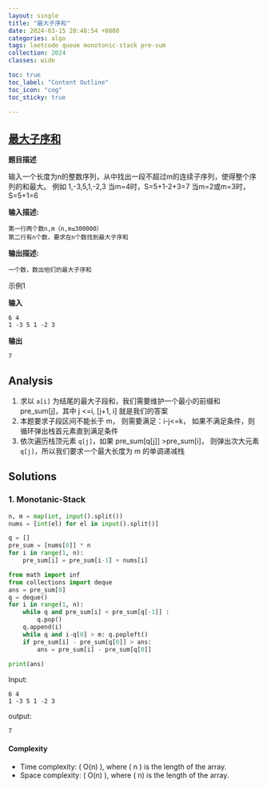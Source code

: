 ```yaml
---
layout: single
title: "最大子序和"
date: 2024-03-15 20:48:54 +0800
categories: algo
tags: leetcode queue monotonic-stack pre-sum
collection: 2024
classes: wide

toc: true
toc_label: "Content Outline"
toc_icon: "cog"
toc_sticky: true

---
```


## [最大子序和](https://ac.nowcoder.com/acm/contest/1006/D)

**题目描述**                    

输入一个长度为n的整数序列，从中找出一段不超过m的连续子序列，使得整个序列的和最大。
 例如 1,-3,5,1,-2,3
 当m=4时，S=5+1-2+3=7
 当m=2或m=3时，S=5+1=6

**输入描述:**

```
第一行两个数n,m（n,m≤300000）
第二行有n个数，要求在n个数找到最大子序和
```

**输出描述:**

```
一个数，数出他们的最大子序和
```

 示例1                        

**输入**

```
6 4
1 -3 5 1 -2 3
```

**输出**

```
7
```





## Analysis

1. 求以 `a[i]` 为结尾的最大子段和，我们需要维护一个最小的前缀和 pre_sum[j]，其中 j <=i, [j+1, i] 就是我们的答案
2. 本题要求子段区间不能长于 m， 则需要满足：i-j<=k， 如果不满足条件，则循环弹出栈首元素直到满足条件
3. 依次遍历栈顶元素 `q[j]`，如果 pre_sum[q[j]] >pre_sum[i]， 则弹出次大元素 `q[j]`，所以我们要求一个最大长度为 m 的单调递减栈



## Solutions 



### 1. Monotanic-Stack

```py
n, m = map(int, input().split())
nums = [int(el) for el in input().split()]

q = []
pre_sum = [nums[0]] * n
for i in range(1, n):
    pre_sum[i] = pre_sum[i-1] + nums[i]

from math import inf
from collections import deque
ans = pre_sum[0]
q = deque()
for i in range(1, n):
    while q and pre_sum[i] < pre_sum[q[-1]] :
        q.pop()
    q.append(i)    
    while q and i-q[0] > m: q.popleft()
    if pre_sum[i] - pre_sum[q[0]] > ans:
        ans = pre_sum[i] - pre_sum[q[0]]
        
print(ans)
```

Input: 
```shell
6 4
1 -3 5 1 -2 3
```

output:

```shell
7
```

#### Complexity

- Time complexity: ( O(n) ), where ( n ) is the length of the array.
- Space complexity: ( O(n) ), where ( n) is the length of the array.
